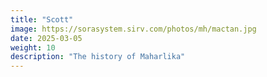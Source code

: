 ```yaml
---
title: "Scott"
image: https://sorasystem.sirv.com/photos/mh/mactan.jpg
date: 2025-03-05
weight: 10
description: "The history of Maharlika"
---
```


